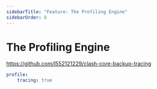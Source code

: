 ```yaml
---
sidebarTitle: "Feature: The Profiling Engine"
sidebarOrder: 8
---
```


# The Profiling Engine

https://github.com/l552121229/clash-core-backup-tracing

```yaml
profile:
    tracing: true
```
